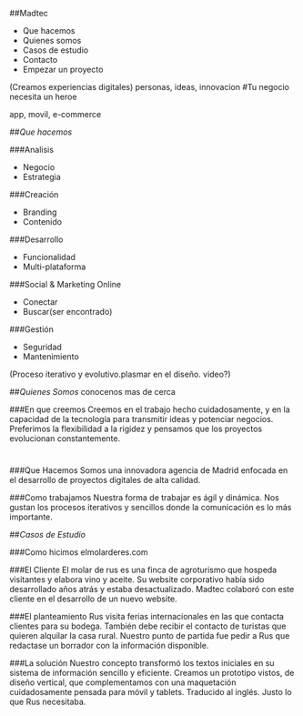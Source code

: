##Madtec
- Que hacemos
- Quienes somos
- Casos de estudio
- Contacto
- Empezar un proyecto


(Creamos experiencias digitales)
personas, ideas, innovacion
#Tu negocio necesita un heroe

app, movil, e-commerce

##*Que hacemos*

###Analisis
- Negocio
- Estrategia

###Creación
- Branding
- Contenido

###Desarrollo
- Funcionalidad
- Multi-plataforma

###Social & Marketing Online
- Conectar
- Buscar(ser encontrado)

###Gestión
- Seguridad
- Mantenimiento

(Proceso iterativo y evolutivo.plasmar en el diseño. video?)

##*Quienes Somos*
conocenos mas de cerca

###En que creemos
Creemos en el trabajo hecho cuidadosamente, y en la capacidad de la tecnología para transmitir ideas y potenciar negocios. Preferimos la flexibilidad a la rigidez y pensamos que los proyectos evolucionan constantemente.
#

###Que Hacemos
Somos una innovadora agencia de Madrid enfocada en el desarrollo de proyectos digitales de alta calidad. 

###Como trabajamos
Nuestra forma de trabajar es ágil y dinámica. Nos gustan los procesos iterativos y sencillos donde la comunicación es lo más importante. 

##*Casos de Estudio*

###Como hicimos elmolarderes.com

###El Cliente
El molar de rus es una finca de agroturismo que hospeda visitantes y elabora vino y aceite. 
Su website corporativo había sido desarrollado años atrás y estaba desactualizado. Madtec colaboró con este cliente en el desarrollo de un nuevo website. 

###El planteamiento
Rus visita ferias internacionales en las que contacta clientes para su bodega. También debe recibir el contacto de turistas que quieren alquilar la casa rural. Nuestro punto de partida fue pedir a Rus que redactase un borrador con la información disponible.

###La solución
Nuestro concepto transformó los textos iniciales en su sistema de información sencillo y eficiente. Creamos un prototipo vistos, de diseño vertical, que complementamos con una maquetación cuidadosamente pensada para móvil y tablets. Traducido al inglés. Justo lo que Rus necesitaba. 





